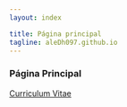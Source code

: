 ```yaml
---
layout: index

title: Página principal
tagline: aleDh097.github.io
---
```

### Página Principal

[Curriculum Vitae](about)

